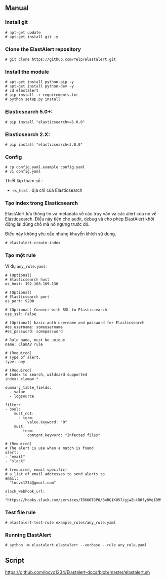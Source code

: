 
## Manual

### Install git

	# apt-get update
	# apt-get install git -y
	
### Clone the ElastAlert repository

	# git clone https://github.com/Yelp/elastalert.git
	
### Install the module

	# apt-get install python-pip -y
	# apt-get install python-dev -y
	# cd elastalert
	# pip install -r requirements.txt
	# python setup.py install
	
### Elasticsearch 5.0+:

	# pip install "elasticsearch>=5.0.0"
### Elasticsearch 2.X:

	# pip install "elasticsearch<3.0.0"

	
### Config 

	# cp config.yaml.example config.yaml
	# vi config.yaml
	
Thiết lập tham số : 

- `es_host` : địa chỉ của Elasticsearch 

### Tạo index trong Elasticsearch

ElastAlert lưu thông tin và metadata về các truy vấn và các alert của nó về Elasticsearch. Điều này tiện cho audit, debug và cho phép ElastAlert khởi động lại đúng chỗ mà nó ngừng trước đó.

Điều này không yêu cầu nhưng khuyến khích sử dụng.

	# elastalert-create-index
	
### Tạo một rule 

Ví dụ `any_rule.yaml`:

	# (Optional)
	# Elasticsearch host
	es_host: 192.168.169.136

	# (Optional)
	# Elasticsearch port
	es_port: 9200

	# (OptionaL) Connect with SSL to Elasticsearch
	use_ssl: False

	# (Optional) basic-auth username and password for Elasticsearch
	#es_username: someusername
	#es_password: somepassword

	# Rule name, must be unique
	name: ClamAV rule

	# (Required)
	# Type of alert.
	type: any

	# (Required)
	# Index to search, wildcard supported
	index: clamav-*

	summary_table_fields:
	  - value
	  - logsource

	filter:
	- bool:
		must_not:
		  - term:
			  value.keyword: "0"
		must:
		  - term:
			  content.keyword: "Infected files"

	# (Required)
	# The alert is use when a match is found
	alert:
	- "email"
	- "slack"
	
	# (required, email specific)
	# a list of email addresses to send alerts to
	email:
	- "locvx1234@gmail.com"

	slack_webhook_url:
	- "https://hooks.slack.com/services/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"
	
### Test file rule 

	# elastalert-test-rule example_rules/any_rule.yaml

### Running ElastAlert

	# python -m elastalert.elastalert --verbose --rule any_rule.yaml

## Script

https://github.com/locvx1234/Elastalert-docs/blob/master/elastalert.sh